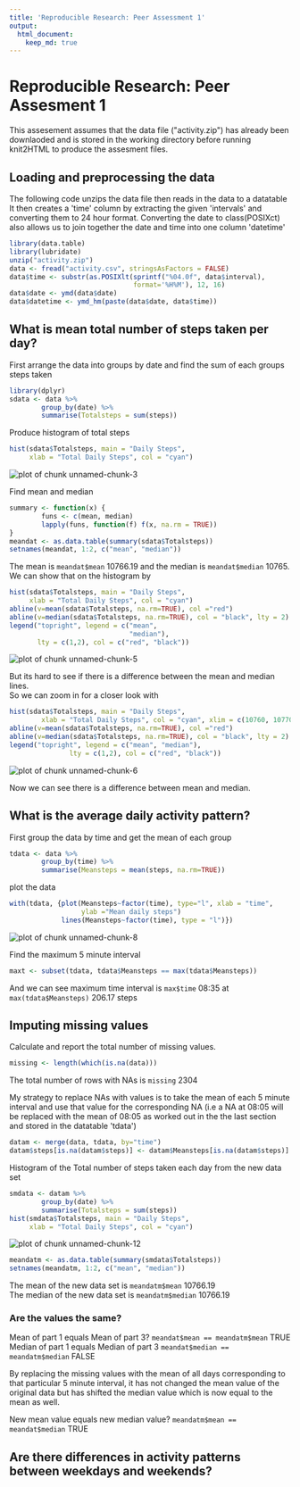 ```yaml
---
title: 'Reproducible Research: Peer Assessment 1'
output:
  html_document:
    keep_md: true
---
```

# Reproducible Research: Peer Assesment 1

This assesement assumes that the data file ("activity.zip") has already been downlaoded and is stored in the working directory before running knit2HTML to produce the assesment files.

## Loading and preprocessing the data

The following code unzips the data file then reads in the data to a datatable 
It then creates a 'time' column by extracting the given 'intervals' and converting them to 24 hour format.
Converting the date to class(POSIXct) also allows us to join together the date and time into one column 'datetime'


```r
library(data.table)
library(lubridate)
unzip("activity.zip")
data <- fread("activity.csv", stringsAsFactors = FALSE)
data$time <- substr(as.POSIXlt(sprintf("%04.0f", data$interval), 
                               format='%H%M'), 12, 16)
data$date <- ymd(data$date)
data$datetime <- ymd_hm(paste(data$date, data$time))
```


## What is mean total number of steps taken per day?

First arrange the data into groups by date and find the sum of each groups steps taken


```r
library(dplyr)
sdata <- data %>%
        group_by(date) %>%
        summarise(Totalsteps = sum(steps))
```

Produce histogram of total steps    
     

```r
hist(sdata$Totalsteps, main = "Daily Steps",
     xlab = "Total Daily Steps", col = "cyan")
```

![plot of chunk unnamed-chunk-3](figure/unnamed-chunk-3-1.png) 

Find mean and median


```r
summary <- function(x) {
        funs <- c(mean, median)
        lapply(funs, function(f) f(x, na.rm = TRUE))
}
meandat <- as.data.table(summary(sdata$Totalsteps))
setnames(meandat, 1:2, c("mean", "median"))
```

The mean is `meandat$mean` 10766.19 and the median is `meandat$median` 10765.  
We can show that on the histogram by


```r
hist(sdata$Totalsteps, main = "Daily Steps",
     xlab = "Total Daily Steps", col = "cyan")
abline(v=mean(sdata$Totalsteps, na.rm=TRUE), col ="red")
abline(v=median(sdata$Totalsteps, na.rm=TRUE), col = "black", lty = 2)
legend("topright", legend = c("mean",
                              "median"), 
       lty = c(1,2), col = c("red", "black"))
```

![plot of chunk unnamed-chunk-5](figure/unnamed-chunk-5-1.png) 

But its hard to see if there is a difference between the mean and median lines.  
So we can zoom in for a closer look with


```r
hist(sdata$Totalsteps, main = "Daily Steps",
        xlab = "Total Daily Steps", col = "cyan", xlim = c(10760, 10770))
abline(v=mean(sdata$Totalsteps, na.rm=TRUE), col ="red")
abline(v=median(sdata$Totalsteps, na.rm=TRUE), col = "black", lty = 2)
legend("topright", legend = c("mean", "median"), 
               lty = c(1,2), col = c("red", "black"))
```

![plot of chunk unnamed-chunk-6](figure/unnamed-chunk-6-1.png) 

Now we can see there is a difference between mean and median.

## What is the average daily activity pattern?

First group the data by time and get the mean of each group


```r
tdata <- data %>%
        group_by(time) %>%
        summarise(Meansteps = mean(steps, na.rm=TRUE)) 
```

plot the data


```r
with(tdata, {plot(Meansteps~factor(time), type="l", xlab = "time", 
                  ylab ="Mean daily steps")
             lines(Meansteps~factor(time), type = "l")})
```

![plot of chunk unnamed-chunk-8](figure/unnamed-chunk-8-1.png) 

Find the maximum 5 minute interval


```r
maxt <- subset(tdata, tdata$Meansteps == max(tdata$Meansteps))
```

And we can see maximum time interval is `max$time` 08:35 at `max(tdata$Meansteps)` 206.17 steps


## Imputing missing values

Calculate and report the total number of missing values.

```r
missing <- length(which(is.na(data)))
```
The total number of rows with NAs is `missing` 2304

My strategy to replace NAs with values is to take the mean of each 5 minute interval and use that value for the corresponding NA (i.e a NA at 08:05 will be replaced with the mean of 08:05 as worked out in the the last section and stored in the datatable 'tdata')


```r
datam <- merge(data, tdata, by="time")
datam$steps[is.na(datam$steps)] <- datam$Meansteps[is.na(datam$steps)]
```

Histogram of the Total number of steps taken each day from the new data set


```r
smdata <- datam %>%
        group_by(date) %>%
        summarise(Totalsteps = sum(steps))
hist(smdata$Totalsteps, main = "Daily Steps",
     xlab = "Total Daily Steps", col = "cyan")
```

![plot of chunk unnamed-chunk-12](figure/unnamed-chunk-12-1.png) 

```r
meandatm <- as.data.table(summary(smdata$Totalsteps))
setnames(meandatm, 1:2, c("mean", "median"))
```

The mean of the new data set is `meandatm$mean` 10766.19  
The median of the new data set is `meandatm$median` 10766.19

### Are the values the same?

Mean of part 1 equals Mean of part 3? `meandat$mean == meandatm$mean` TRUE  
Median of part 1 equals Median of part 3 `meandat$median == meandatm$median` FALSE

By replacing the missing values with the mean of all days corresponding to that particular 5 minute interval, it has not changed the mean value of the original data but has shifted the median value which is now equal to the mean as well.

New mean value equals new median value? `meandatm$mean == meandat$median` TRUE


## Are there differences in activity patterns between weekdays and weekends?
